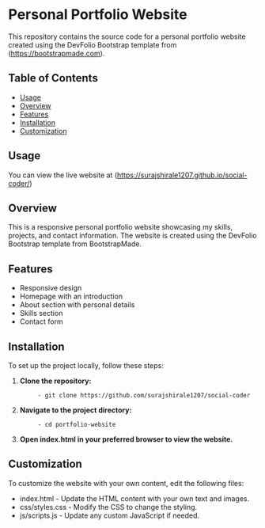 # Personal Portfolio Website

This repository contains the source code for a personal portfolio website created using the DevFolio Bootstrap template from (https://bootstrapmade.com).

## Table of Contents

- [Usage](#usage)
- [Overview](#overview)
- [Features](#features)
- [Installation](#installation)
- [Customization](#customization)

## Usage

You can view the live website at (https://surajshirale1207.github.io/social-coder/)

## Overview

This is a responsive personal portfolio website showcasing my skills, projects, and contact information.
The website is created using the DevFolio Bootstrap template from BootstrapMade.

## Features

- Responsive design
- Homepage with an introduction
- About section with personal details
- Skills section
- Contact form

## Installation

To set up the project locally, follow these steps:

1. **Clone the repository:**

            - git clone https://github.com/surajshirale1207/social-coder

3. **Navigate to the project directory:**
      
            - cd portfolio-website

4. **Open index.html in your preferred browser to view the website.**

## Customization

To customize the website with your own content, edit the following files:

   - index.html - Update the HTML content with your own text and images.
   - css/styles.css - Modify the CSS to change the styling.
   - js/scripts.js - Update any custom JavaScript if needed.
      
      
      
